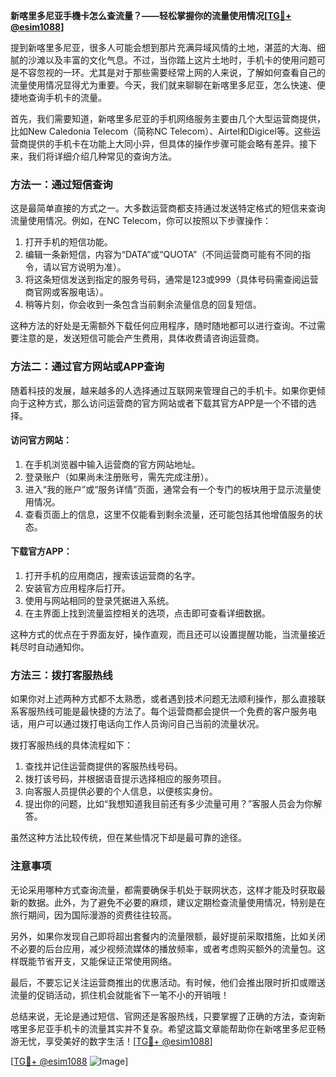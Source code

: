 **新喀里多尼亚手機卡怎么查流量？——轻松掌握你的流量使用情况[[TG💪+ @esim1088](https://t.me/s/esim1088)]**

提到新喀里多尼亚，很多人可能会想到那片充满异域风情的土地，湛蓝的大海、细腻的沙滩以及丰富的文化气息。不过，当你踏上这片土地时，手机卡的使用问题可是不容忽视的一环。尤其是对于那些需要经常上网的人来说，了解如何查看自己的流量使用情况显得尤为重要。今天，我们就来聊聊在新喀里多尼亚，怎么快速、便捷地查询手机卡的流量。

首先，我们需要知道，新喀里多尼亚的手机网络服务主要由几个大型运营商提供，比如New Caledonia Telecom（简称NC Telecom）、Airtel和Digicel等。这些运营商提供的手机卡在功能上大同小异，但具体的操作步骤可能会略有差异。接下来，我们将详细介绍几种常见的查询方法。

### 方法一：通过短信查询

这是最简单直接的方式之一。大多数运营商都支持通过发送特定格式的短信来查询流量使用情况。例如，在NC Telecom，你可以按照以下步骤操作：

1. 打开手机的短信功能。
2. 编辑一条新短信，内容为“DATA”或“QUOTA”（不同运营商可能有不同的指令，请以官方说明为准）。
3. 将这条短信发送到指定的服务号码，通常是123或999（具体号码需查阅运营商官网或客服电话）。
4. 稍等片刻，你会收到一条包含当前剩余流量信息的回复短信。

这种方法的好处是无需额外下载任何应用程序，随时随地都可以进行查询。不过需要注意的是，发送短信可能会产生费用，具体收费请咨询运营商。

### 方法二：通过官方网站或APP查询

随着科技的发展，越来越多的人选择通过互联网来管理自己的手机卡。如果你更倾向于这种方式，那么访问运营商的官方网站或者下载其官方APP是一个不错的选择。

#### 访问官方网站：
1. 在手机浏览器中输入运营商的官方网站地址。
2. 登录账户（如果尚未注册账号，需先完成注册）。
3. 进入“我的账户”或“服务详情”页面，通常会有一个专门的板块用于显示流量使用情况。
4. 查看页面上的信息，这里不仅能看到剩余流量，还可能包括其他增值服务的状态。

#### 下载官方APP：
1. 打开手机的应用商店，搜索该运营商的名字。
2. 安装官方应用程序后打开。
3. 使用与网站相同的登录凭据进入系统。
4. 在主界面上找到流量监控相关的选项，点击即可查看详细数据。

这种方式的优点在于界面友好，操作直观，而且还可以设置提醒功能，当流量接近耗尽时自动通知你。

### 方法三：拨打客服热线

如果你对上述两种方式都不太熟悉，或者遇到技术问题无法顺利操作，那么直接联系客服热线可能是最快捷的方法了。每个运营商都会提供一个免费的客户服务电话，用户可以通过拨打电话向工作人员询问自己当前的流量状况。

拨打客服热线的具体流程如下：
1. 查找并记住运营商提供的客服热线号码。
2. 拨打该号码，并根据语音提示选择相应的服务项目。
3. 向客服人员提供必要的个人信息，以便核实身份。
4. 提出你的问题，比如“我想知道我目前还有多少流量可用？”客服人员会为你解答。

虽然这种方法比较传统，但在某些情况下却是最可靠的途径。

### 注意事项

无论采用哪种方式查询流量，都需要确保手机处于联网状态，这样才能及时获取最新的数据。此外，为了避免不必要的麻烦，建议定期检查流量使用情况，特别是在旅行期间，因为国际漫游的资费往往较高。

另外，如果你发现自己即将超出套餐内的流量限额，最好提前采取措施，比如关闭不必要的后台应用，减少视频流媒体的播放频率，或者考虑购买额外的流量包。这样既能节省开支，又能保证正常使用网络。

最后，不要忘记关注运营商推出的优惠活动。有时候，他们会推出限时折扣或赠送流量的促销活动，抓住机会就能省下一笔不小的开销哦！

总结来说，无论是通过短信、官网还是客服热线，只要掌握了正确的方法，查询新喀里多尼亚手机卡的流量其实并不复杂。希望这篇文章能帮助你在新喀里多尼亚畅游无忧，享受美好的数字生活！[[TG💪+ @esim1088](https://t.me/s/esim1088)]

[[TG💪+ @esim1088](https://t.me/s/esim1088) ![Image](https://i.postimg.cc/4NQfJmqS/Snipaste-2025-05-13-00-14-12.png)]